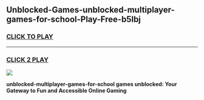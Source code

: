 
## Unblocked-Games-unblocked-multiplayer-games-for-school-Play-Free-b5lbj
<h3>
<a href="https://premium76.site?title=unblocked-multiplayer-games-for-school&ref=20A">CLICK TO PLAY</a></h3>
<hr>

<h3>
<a href="https://premium76.site?title=unblocked-multiplayer-games-for-school&ref=20A">CLICK 2 PLAY</a>
  
</h3>

<a href="https://premium76.site?title=unblocked-multiplayer-games-for-school&ref=20A"><img src="https://clearcache.store/games.png"></a>


**unblocked-multiplayer-games-for-school games unblocked: Your Gateway to Fun and Accessible Online Gaming**
